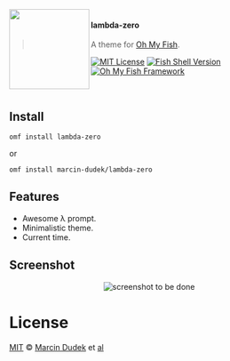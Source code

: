 <img src="https://cdn.rawgit.com/oh-my-fish/oh-my-fish/e4f1c2e0219a17e2c748b824004c8d0b38055c16/docs/logo.svg" align="left" width="144px" height="144px"/>

#### lambda-zero
> A theme for [Oh My Fish][omf-link].

[![MIT License](https://img.shields.io/badge/license-MIT-007EC7.svg?style=flat-square)](/LICENSE)
[![Fish Shell Version](https://img.shields.io/badge/fish-v3.0.0-007EC7.svg?style=flat-square)](https://fishshell.com)
[![Oh My Fish Framework](https://img.shields.io/badge/Oh%20My%20Fish-Framework-007EC7.svg?style=flat-square)](https://www.github.com/oh-my-fish/oh-my-fish)

<br/>


## Install

```fish
omf install lambda-zero
```
or

```fish
omf install marcin-dudek/lambda-zero
```

## Features

* Awesome λ prompt.
* Minimalistic theme.
* Current time.

## Screenshot

<p align="center">
<img src="{{SCREENSHOT_URL}}" alt="screenshot to be done">
</p>


# License

[MIT][mit] © [Marcin Dudek][author] et [al][contributors]


[mit]:            https://opensource.org/licenses/MIT
[author]:         https://github.com/marcin-dudek
[contributors]:   https://github.com/marcin-dudek/lambda-zero/graphs/contributors
[omf-link]:       https://www.github.com/oh-my-fish/oh-my-fish

[license-badge]:  https://img.shields.io/badge/license-MIT-007EC7.svg?style=flat-square
